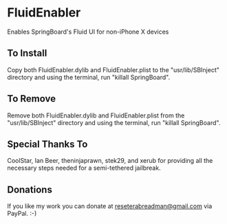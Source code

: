 # FluidEnabler
Enables SpringBoard's Fluid UI for non-iPhone X devices

## To Install
Copy both FluidEnabler.dylib and FluidEnabler.plist to the 
"usr/lib/SBInject" directory and using the terminal, run "killall SpringBoard".

## To Remove 
Remove both FluidEnabler.dylib and FluidEnabler.plist from the
"usr/lib/SBInject" directory and using the terminal, run "killall SpringBoard".

## Special Thanks To
CoolStar, Ian Beer, theninjaprawn, stek29, and xerub for providing
all the necessary steps needed for a semi-tethered jailbreak.

## Donations
If you like my work you can donate at reseterabreadman@gmail.com via PayPal. :-)
